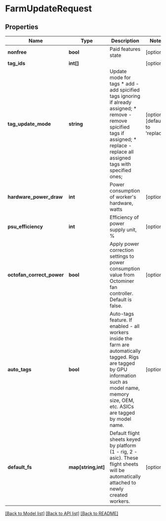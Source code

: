 # FarmUpdateRequest

## Properties
Name | Type | Description | Notes
------------ | ------------- | ------------- | -------------
**nonfree** | **bool** | Paid features state | [optional] 
**tag_ids** | **int[]** |  | [optional] 
**tag_update_mode** | **string** | Update mode for tags * add - add spicified tags ignoring if already assigned; * remove - remove spicified tags if assigned; * replace - replace all assigned tags with specified ones; | [optional] [default to 'replace']
**hardware_power_draw** | **int** | Power consumption of worker&#39;s hardware, watts | [optional] 
**psu_efficiency** | **int** | Efficiency of power supply unit, % | [optional] 
**octofan_correct_power** | **bool** | Apply power correction settings to power consumption value from Octominer fan controller. Default is false. | [optional] 
**auto_tags** | **bool** | Auto-tags feature. If enabled - all workers inside the farm are automatically tagged. Rigs are tagged by GPU information such as model name, memory size, OEM, etc. ASICs are tagged by model name. | [optional] 
**default_fs** | **map[string,int]** | Default flight sheets keyed by platform (1 - rig, 2 - asic). These flight sheets will be automatically attached to newly created workers. | [optional] 

[[Back to Model list]](../README.md#documentation-for-models) [[Back to API list]](../README.md#documentation-for-api-endpoints) [[Back to README]](../README.md)


